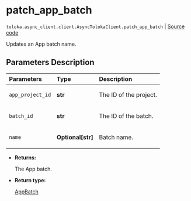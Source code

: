 # patch_app_batch
`toloka.async_client.client.AsyncTolokaClient.patch_app_batch` | [Source code](https://github.com/Toloka/toloka-kit/blob/v1.1.4/src/client/__init__.py#L0)

Updates an App batch name.

## Parameters Description

| Parameters | Type | Description |
| :----------| :----| :-----------|
`app_project_id`|**str**|<p>The ID of the project.</p>
`batch_id`|**str**|<p>The ID of the batch.</p>
`name`|**Optional\[str\]**|<p>Batch name.</p>

* **Returns:**

  The App batch.

* **Return type:**

  [AppBatch](toloka.client.app.AppBatch.md)
